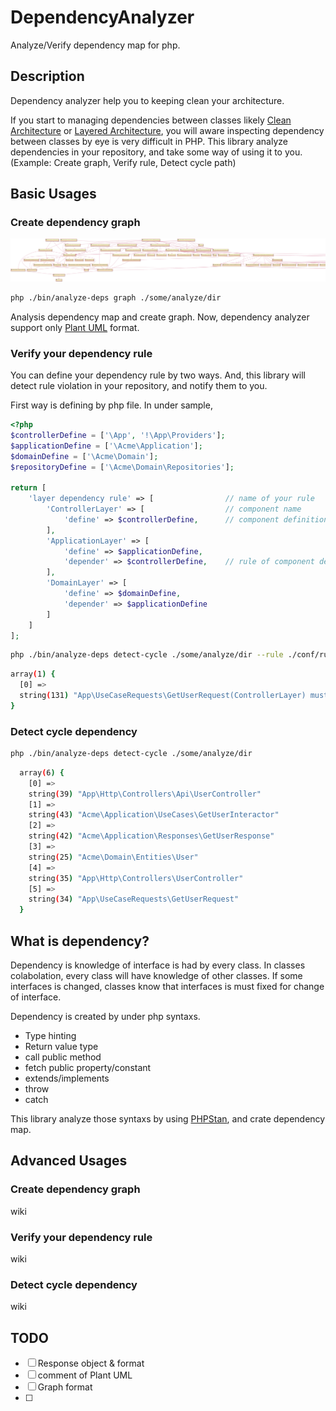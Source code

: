 # DependencyAnalyzer

Analyze/Verify dependency map for php.

## Description

Dependency analyzer help you to keeping clean your architecture.

If you start to managing dependencies between classes likely [Clean Architecture]() or [Layered Architecture](), you will aware inspecting dependency between classes by eye is very difficult in PHP.
This library analyze dependencies in your repository, and take some way of using it to you.(Example: Create graph, Verify rule, Detect cycle path)

## Basic Usages
### Create dependency graph

![graph](./dependency_graph_sample.png)

```bash
php ./bin/analyze-deps graph ./some/analyze/dir
```

Analysis dependency map and create graph. Now, dependency analyzer support only [Plant UML]() format.

### Verify your dependency rule
You can define your dependency rule by two ways. And, this library will detect rule violation in your repository, and notify them to you.

First way is defining by php file. In under sample, 

```php
<?php
$controllerDefine = ['\App', '!\App\Providers'];
$applicationDefine = ['\Acme\Application'];
$domainDefine = ['\Acme\Domain'];
$repositoryDefine = ['\Acme\Domain\Repositories'];

return [
    'layer dependency rule' => [                // name of your rule
        'ControllerLayer' => [                  // component name
            'define' => $controllerDefine,      // component definition by namespace
        ],
        'ApplicationLayer' => [
            'define' => $applicationDefine,
            'depender' => $controllerDefine,    // rule of component dependency
        ],
        'DomainLayer' => [
            'define' => $domainDefine,
            'depender' => $applicationDefine
        ]
    ]
];
```

```bash
php ./bin/analyze-deps detect-cycle ./some/analyze/dir --rule ./conf/rule_sample.php
```

```bash
array(1) {
  [0] =>
  string(131) "App\UseCaseRequests\GetUserRequest(ControllerLayer) must not depend on Acme\Domain\Entities\User(DomainLayer)."
}
```

### Detect cycle dependency

```bash
php ./bin/analyze-deps detect-cycle ./some/analyze/dir
```

```bash
  array(6) {
    [0] =>
    string(39) "App\Http\Controllers\Api\UserController"
    [1] =>
    string(43) "Acme\Application\UseCases\GetUserInteractor"
    [2] =>
    string(42) "Acme\Application\Responses\GetUserResponse"
    [3] =>
    string(25) "Acme\Domain\Entities\User"
    [4] =>
    string(35) "App\Http\Controllers\UserController"
    [5] =>
    string(34) "App\UseCaseRequests\GetUserRequest"
  }
```

## What is dependency?
Dependency is knowledge of interface is had by every class. 
In classes colabolation, every class will have knowledge of other classes.
If some interfaces is changed, classes know that interfaces is must fixed for change of interface.

Dependency is created by under php syntaxs.

* Type hinting
* Return value type
* call public method
* fetch public property/constant
* extends/implements
* throw
* catch

This library analyze those syntaxs by using [PHPStan](), and crate dependency map.

## Advanced Usages
### Create dependency graph
wiki

### Verify your dependency rule
wiki

### Detect cycle dependency
wiki

## TODO
- [ ] Response object & format
- [ ] comment of Plant UML
- [ ] Graph format
- [ ] 

